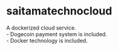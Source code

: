# saitamatechnocloud

<div>A dockerized cloud service.</div>
<div> - Dogecoin payment system is included.</div>
<div> - Docker technology is included.</div>
